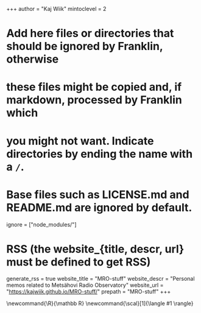 <!--
Add here global page variables to use throughout your website.
-->

+++
author = "Kaj Wiik"
mintoclevel = 2


# Add here files or directories that should be ignored by Franklin, otherwise
# these files might be copied and, if markdown, processed by Franklin which
# you might not want. Indicate directories by ending the name with a `/`.
# Base files such as LICENSE.md and README.md are ignored by default.
ignore = ["node_modules/"]

# RSS (the website_{title, descr, url} must be defined to get RSS)
generate_rss = true
website_title = "MRO-stuff"
website_descr = "Personal memos related to Metsähovi Radio Observatory"
website_url   = "https://kajwiik.github.io/MRO-stuff/"
prepath = "MRO-stuff"
+++

<!--
Add here global latex commands to use throughout your pages.
-->
\newcommand{\R}{\mathbb R}
\newcommand{\scal}[1]{\langle #1 \rangle}
